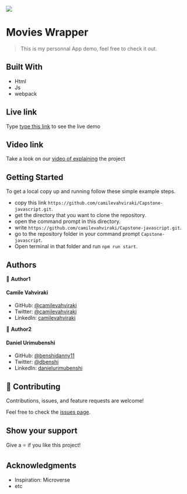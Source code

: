 

![](https://img.shields.io/badge/Microverse-blueviolet)

# Movies Wrapper

> This is my personnal App demo, feel free to check it out.


## Built With

- Html
- Js
- webpack

## Live link

Type [type this link](https://camilevahviraki.github.io/Capstone-javascript/) to see the live demo

## Video link

Take a look on our [video of explaining](https://drive.google.com/file/d/1ivLEV4ah0aQQGOkLanM2d7MiiDBcuyp-/view) the project


 ## Getting Started

To get a local copy up and running follow these simple example steps.

- copy this link `https://github.com/camilevahviraki/Capstone-javascript.git`.
- get the directory that you want to clone the repository.
- open the command prompt in this directory.
- write `https://github.com/camilevahviraki/Capstone-javascript.git`.
- go to the repository folder in your command prompt `Capstone-javascript`.
- Open terminal in that folder and run `npm run start`.



## Authors

👤 **Author1**

  #### Camile Vahviraki

- GitHub: [@camilevahviraki](https://github.com/camilevahviraki)
- Twitter: [@camilevahviraki](https://twitter.com/CamileVahviraki)
- LinkedIn: [camilevahviraki](https://www.linkedin.com/in/camile-vahviraki-8180a6232/)

👤 **Author2**

  #### Daniel Urimubenshi 

- GitHub: [@benshidanny11](https://github.com/benshidanny11)
- Twitter: [@dbenshi](https://twitter.com/dbenshi)
- LinkedIn: [danielurimubenshi](https://www.linkedin.com/in/daniel-urimubenshi-077162185/)


## 🤝 Contributing

Contributions, issues, and feature requests are welcome!

Feel free to check the [issues page](../../issues/).

## Show your support

Give a ⭐️ if you like this project!

## Acknowledgments

- Inspiration: Microverse
- etc